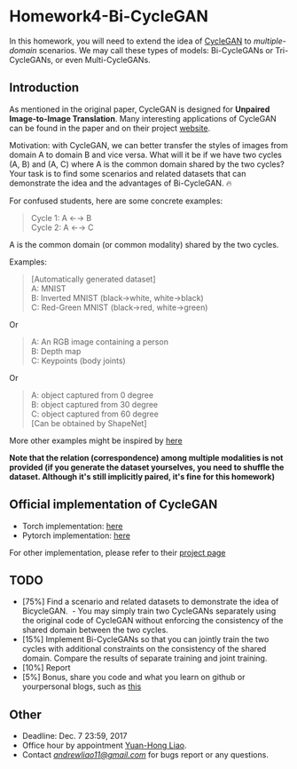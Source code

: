# Homework4-Bi-CycleGAN

In this homework, you will need to extend the idea of [CycleGAN](https://arxiv.org/abs/1703.10593) to *multiple-domain* scenarios. We may call these types of models: Bi-CycleGANs or Tri-CycleGANs, or even Multi-CycleGANs.


## Introduction

As mentioned in the original paper, CycleGAN is designed for **Unpaired Image-to-Image Translation**. Many interesting applications of CycleGAN can be found in the paper and on their project [website](https://junyanz.github.io/CycleGAN/). 

Motivation: with CycleGAN, we can better transfer the styles of images from domain A to domain B and vice versa. What will it be if we have two cycles (A, B) and (A, C) where A is the common domain shared by the two cycles? Your task is to find some scenarios and related datasets that can demonstrate the idea and the advantages of Bi-CycleGAN. :fire:

For confused students, here are some concrete examples:

>Cycle 1: A ←→ B   
>Cycle 2: A ←→ C

A is the common domain (or common modality) shared by the two cycles.

Examples:   
>[Automatically generated dataset]   
>A: MNIST   
>B: Inverted MNIST (black->white, white->black)   
>C: Red-Green MNIST (black->red, white->green)   

Or

>A: An RGB image containing a person   
>B: Depth map   
>C: Keypoints (body joints)   

Or

>A: object captured from 0 degree    
>B: object captured from 30 degree   
>C: object captured from 60 degree   
>[Can be obtained by ShapeNet]

More other examples might be inspired by [here](https://github.com/mingyuliutw/UNIT)

**Note that the relation (correspondence) among multiple modalities is not provided (if you generate the dataset yourselves, you need to shuffle the dataset. Although it's still implicitly paired, it's fine for this homework)**

## Official implementation of CycleGAN
- Torch implementation: [here](https://github.com/junyanz/CycleGAN)
- Pytorch implementation: [here](https://github.com/junyanz/pytorch-CycleGAN-and-pix2pix)

For other implementation, please refer to their [project page](https://junyanz.github.io/CycleGAN/)

## TODO
- [75%] Find a scenario and related datasets to demonstrate the idea of BicycleGAN. 
  - You may simply train two CycleGANs separately using the original code of CycleGAN without enforcing the consistency of the shared domain between the two cycles. 
- [15%] Implement Bi-CycleGANs so that you can jointly train the two cycles with additional constraints on the consistency of the shared domain. Compare the results of separate training and joint training.
- [10%] Report 
- [5%] Bonus, share you code and what you learn on github or  yourpersonal blogs, such as [this](https://andrewliao11.github.io/object/detection/2016/07/23/detection/)

## Other
- Deadline: Dec. 7 23:59, 2017
- Office hour by appointment [Yuan-Hong Liao](https://andrewliao11.github.io).
- Contact *andrewliao11@gmail.com* for bugs report or any questions.
